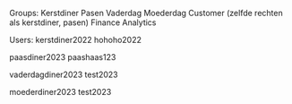 Groups:
Kerstdiner
Pasen
Vaderdag
Moederdag
Customer (zelfde rechten als kerstdiner, pasen)
Finance
Analytics


Users:
kerstdiner2022
hohoho2022

paasdiner2023
paashaas123

vaderdagdiner2023
test2023

moederdiner2023
test2023